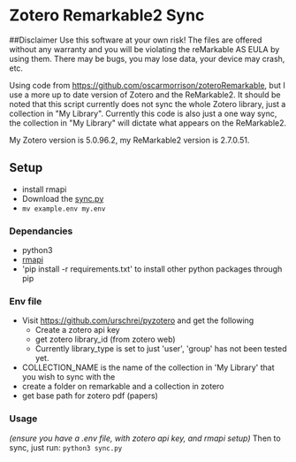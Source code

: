 # Zotero Remarkable2 Sync
##Disclaimer
Use this software at your own risk!
The files are offered without any warranty and you will be violating the reMarkable AS EULA by using them. There may be bugs, you may lose data, your device may crash, etc.

Using code from https://github.com/oscarmorrison/zoteroRemarkable, but I use a more up to date version of Zotero and the ReMarkable2.
It should be noted that this script currently does not sync the whole Zotero library, just a collection in "My Library".
Currently this code is also just a one way sync, the collection in "My Library" will dictate what appears on the ReMarkable2.

My Zotero version is 5.0.96.2, my ReMarkable2 version is 2.7.0.51.

## Setup
 - install rmapi
 - Download the [sync.py](https://github.com/Jbwasse2/ZoteroReMarkable2/blob/master/sync.py)
 - `mv example.env my.env`

### Dependancies
- python3
- [rmapi](https://github.com/juruen/rmapi)
- 'pip install -r requirements.txt' to install other python packages through pip


### Env file
- Visit https://github.com/urschrei/pyzotero and get the following
  - Create a zotero api key
  - get zotero library_id (from zotero web)
  - Currently library_type is set to just 'user', 'group' has not been tested yet.
- COLLECTION_NAME is the name of the collection in 'My Library' that you wish to sync with the
- create a folder on remarkable and a collection in zotero
- get base path for zotero pdf (papers)

### Usage
_(ensure you have a .env file, with zotero api key, and rmapi setup)_
Then to sync, just run:
  `python3 sync.py`
